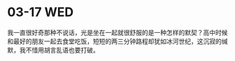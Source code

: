 # 03-17 WED

我一直很好奇那种不说话，光是坐在一起就很舒服的是一种怎样的默契？高中时候和最好的朋友一起去食堂吃饭，短短的两三分钟路程却犹如冰河世纪，这沉寂的缄默，我不惜用胡言乱语也要打破。

